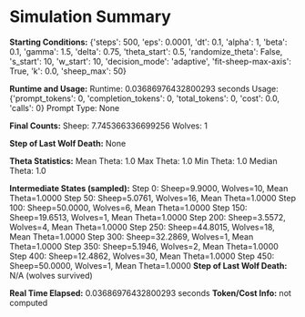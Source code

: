 # Simulation Summary

**Starting Conditions:**
{'steps': 500, 'eps': 0.0001, 'dt': 0.1, 'alpha': 1, 'beta': 0.1, 'gamma': 1.5, 'delta': 0.75, 'theta_start': 0.5, 'randomize_theta': False, 's_start': 10, 'w_start': 10, 'decision_mode': 'adaptive', 'fit-sheep-max-axis': True, 'k': 0.0, 'sheep_max': 50}

**Runtime and Usage:**
Runtime: 0.03686976432800293 seconds
Usage: {'prompt_tokens': 0, 'completion_tokens': 0, 'total_tokens': 0, 'cost': 0.0, 'calls': 0}
Prompt Type: None

**Final Counts:**
Sheep: 7.745366336699256
Wolves: 1

**Step of Last Wolf Death:**
None

**Theta Statistics:**
Mean Theta: 1.0
Max Theta: 1.0
Min Theta: 1.0
Median Theta: 1.0

**Intermediate States (sampled):**
Step 0: Sheep=9.9000, Wolves=10, Mean Theta=1.0000
Step 50: Sheep=5.0761, Wolves=16, Mean Theta=1.0000
Step 100: Sheep=50.0000, Wolves=6, Mean Theta=1.0000
Step 150: Sheep=19.6513, Wolves=1, Mean Theta=1.0000
Step 200: Sheep=3.5572, Wolves=4, Mean Theta=1.0000
Step 250: Sheep=44.8015, Wolves=18, Mean Theta=1.0000
Step 300: Sheep=32.2869, Wolves=1, Mean Theta=1.0000
Step 350: Sheep=5.1946, Wolves=2, Mean Theta=1.0000
Step 400: Sheep=12.4862, Wolves=30, Mean Theta=1.0000
Step 450: Sheep=50.0000, Wolves=1, Mean Theta=1.0000
**Step of Last Wolf Death:** N/A (wolves survived)

**Real Time Elapsed:** 0.03686976432800293 seconds
**Token/Cost Info:** not computed
